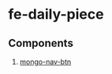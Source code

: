 # fe-daily-piece
## Components
1. [mongo-nav-btn](https://github.com/yrq110/fe-daily-piece/blob/master/1.mongo-nav-btn.md)
